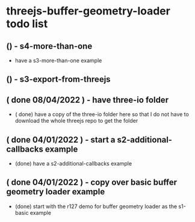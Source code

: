 # threejs-buffer-geometry-loader todo list


## () - s4-more-than-one
* have a s3-more-than-one example

## () - s3-export-from-threejs

## ( done 08/04/2022 ) - have three-io folder
* ( done) have a copy of the three-io folder here so that I do not have to download the whole threejs repo to get the folder

## ( done 04/01/2022 ) - start a s2-additional-callbacks example
* (done) have a s2-additional-callbacks example

## ( done 04/01/2022 ) - copy over basic buffer geometry loader example
* (done) start with the r127 demo for buffer geometry loader as the s1-basic example
